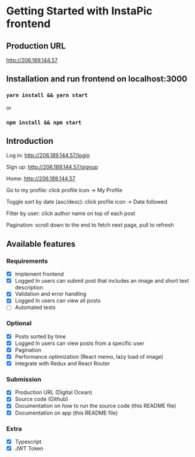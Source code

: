 # Getting Started with InstaPic frontend

## Production URL

http://206.189.144.57

## Installation and run frontend on localhost:3000

### `yarn install && yarn start`

or

### `npm install && npm start`

## Introduction

Log in: http://206.189.144.57/login

Sign up: http://206.189.144.57/signup

Home: http://206.189.144.57

Go to my profile: click profile icon -> My Profile

Toggle sort by date (asc/desc): click profile icon -> Date followed

Filter by user: click author name on top of each post

Pagination: scroll down to the end to fetch next page, pull to refresh

## Available features

### Requirements

- [x] Implement frontend
- [x] Logged In users can submit post that includes an image and short text description
- [x] Validation and error handling
- [x] Logged In users can view all posts
- [ ] Automated tests

### Optional

- [x] Posts sorted by time
- [x] Logged In users can view posts from a specific user
- [x] Pagination
- [x] Performance optimization (React memo, lazy load of image)
- [x] Integrate with Redux and React Router

### Submission

- [x] Production URL (Digital Ocean)
- [x] Source code (Github)
- [x] Documentation on how to run the source code (this README file)
- [x] Documentation on app (this README file)

### Extra

- [x] Typescript
- [x] JWT Token
